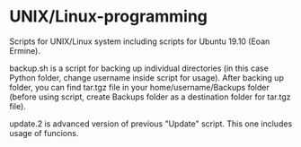 # UNIX/Linux-programming

Scripts for UNIX/Linux system including scripts for Ubuntu 19.10 (Eoan Ermine).

backup.sh is a script for backing up individual directories (in this case Python folder, change username inside script for usage). After backing up folder, you can find tar.tgz file in your home/username/Backups folder (before using script, create Backups folder as a destination folder for tar.tgz file).

update.2 is advanced version of previous "Update" script. This one includes usage of funcions.
